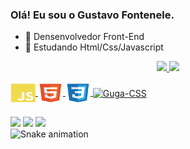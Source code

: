 ### Olá! Eu sou o Gustavo Fontenele.
- 🔭 Densenvolvedor Front-End
- 🌱 Estudando Html/Css/Javascript
<div align="center">
  <a href="https://github.com/Gustavofontenele1">
  <img height="275em" src="https://github-readme-stats.vercel.app/api?username=Gustavofontenele1&show_icons=true&theme=dark&include_all_commits=true&count_private=true"/>
  <img height="180em" src="https://github-readme-stats.vercel.app/api/top-langs/?username=Gustavofontenele1&layout=compact&langs_count=7&theme=dark"/>
</div>
  
<div style="display: inline_block"><br>
  <img align="center" alt="Guga-Js" height="30" width="40" src="https://raw.githubusercontent.com/devicons/devicon/master/icons/javascript/javascript-plain.svg"> 
  <img align="center" alt="Guga-HTML" height="30" width="40" src="https://raw.githubusercontent.com/devicons/devicon/master/icons/html5/html5-original.svg"> 
  <img align="center" alt="Guga-CSS" height="30" width="40" src="https://raw.githubusercontent.com/devicons/devicon/master/icons/css3/css3-original.svg">
  <img align="center" alt="Guga-CSS" height="30" width="40" src="https://cdn.jsdelivr.net/gh/devicons/devicon/icons/jquery/jquery-original.svg">
  
</div>
  
  ###
  
<div>
  <a href="https://instagram.com/gustavofontenele1" target="_blank"><img src="https://img.shields.io/badge/-Instagram-%23E4405F?style=for-the-badge&logo=instagram&logoColor=white" target="_blank"></a> 
  <a href = "mailto:gustavofontenele@live.com"><img src="https://img.shields.io/badge/Microsoft_Outlook-0078D4?style=for-the-badge&logo=microsoft-outlook&logoColor=white" target="_blank"></a> 
  <a href="https://www.linkedin.com/in/gustavo-fontenele-576596105/" target="_blank"><img src="https://img.shields.io/badge/-LinkedIn-%230077B5?style=for-the-badge&logo=linkedin&logoColor=white" target="_blank"></a> 
  
</div>
  
<img href="https://raw.githubusercontent.com/gustavo/gustavo/blob/output/snake.svg" alt="Snake animation" />

###
